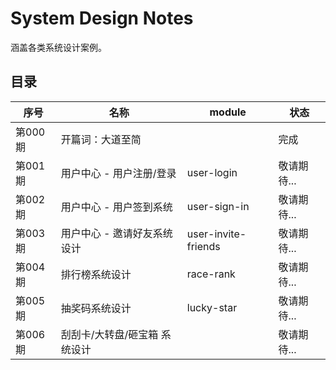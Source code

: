 # System Design Notes
涵盖各类系统设计案例。

## 目录
| 序号 | 名称 | module | 状态 |
| --- | --- | --- | --- |
| 第000期 | 开篇词：大道至简 |  | 完成 | 
| 第001期 | 用户中心 - 用户注册/登录 | user-login | 敬请期待... | 
| 第002期 | 用户中心 - 用户签到系统 | user-sign-in | 敬请期待... | 
| 第003期 | 用户中心 - 邀请好友系统设计 | user-invite-friends | 敬请期待... | 
| 第004期 | 排行榜系统设计 | race-rank | 敬请期待... | 
| 第005期 | 抽奖码系统设计 | lucky-star | 敬请期待... | 
| 第006期 | 刮刮卡/大转盘/砸宝箱 系统设计 |  | 敬请期待... | 
